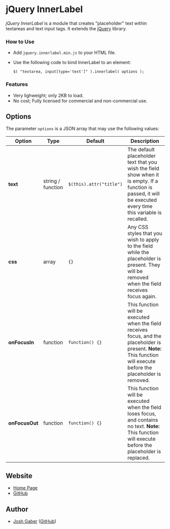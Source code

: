 # jQuery InnerLabel

*jQuery InnerLabel* is a module that creates "placeholder" text within textareas and text input tags. It extends the [jQuery](http://jquery.com) library.

### How to Use

* Add `jquery.innerlabel.min.js` to your HTML file.
* Use the following code to bind InnerLabel to an element:

	<pre><code>$( "textarea, input[type='text']" ).innerlabel( options );</code></pre>

### Features

* Very lighweight; only 2KB to load.
* No cost; Fully licensed for commercial and non-commercial use.

## Options

The parameter `options` is a JSON array that may use the following values:

<table>
	<thead>
		<tr>
			<th>Option</th>
			<th>Type</th>
			<th>Default</th>
			<th>Description</th>
		</tr>
	</thead>
	<tbody>
		<tr>
			<td><strong>text</strong></td>
			<td>string / function</td>
			<td><code>$(this).attr("title")</code></td>
			<td>The default placeholder text that you wish the field show when it is empty. If a function is passed, it will be executed every time this variable is recalled.</td>
		</tr>
		<tr>
			<td><strong>css</strong></td>
			<td>array</td>
			<td><code>{}</code></td>
			<td>Any CSS styles that you wish to apply to the field while the placeholder is present. They will be removed when the field receives focus again.</td>
		</tr>
		<tr>
			<td><strong>onFocusIn</strong></td>
			<td>function</td>
			<td><code>function() {}</code></td>
			<td>This function will be executed when the field receives focus, and the placeholder is present. <strong>Note:</strong> This function will execute before the placeholder is removed.</td>
		</tr>
		<tr>
			<td><strong>onFocusOut</strong></td>
			<td>function</td>
			<td><code>function() {}</code></td>
			<td>This function will be executed when the field loses focus, and contains no text. <strong>Note:</strong> This function will execute before the placeholder is replaced.</td>
		</tr>
	</tbody>
</table>

## Website

* [Home Page](http://joshgaber.ca/jquery-innerlabel/)
* [GitHub](https://github.com/joshgaber/InnerLabel)

## Author

* [Josh Gaber](http://joshgaber.ca) ([GitHub](https://github.com/joshgaber))
